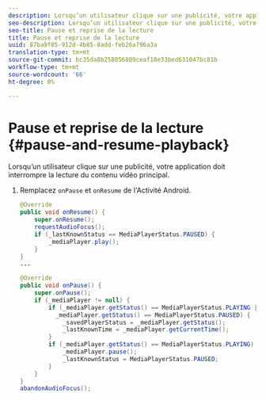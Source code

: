 ```yaml
---
description: Lorsqu’un utilisateur clique sur une publicité, votre application doit interrompre la lecture du contenu vidéo principal.
seo-description: Lorsqu’un utilisateur clique sur une publicité, votre application doit interrompre la lecture du contenu vidéo principal.
seo-title: Pause et reprise de la lecture
title: Pause et reprise de la lecture
uuid: 87ba9f05-912d-4b85-8add-feb26a796a3a
translation-type: tm+mt
source-git-commit: bc35da8b258056809ceaf18e33bed631047bc81b
workflow-type: tm+mt
source-wordcount: '66'
ht-degree: 0%

---
```



# Pause et reprise de la lecture {#pause-and-resume-playback}

Lorsqu’un utilisateur clique sur une publicité, votre application doit interrompre la lecture du contenu vidéo principal.

1. Remplacez `onPause` et `onResume` de l&#39;Activité Android.

   ```java
   @Override 
   public void onResume() { 
       super.onResume(); 
       requestAudioFocus(); 
       if (_lastKnownStatus == MediaPlayerStatus.PAUSED) { 
           _mediaPlayer.play(); 
       } 
   } 
   ... 
   
   @Override 
   public void onPause() { 
       super.onPause(); 
       if (_mediaPlayer != null) { 
           if (_mediaPlayer.getStatus() == MediaPlayerStatus.PLAYING || 
             _mediaPlayer.getStatus() == MediaPlayerStatus.PAUSED) { 
               _savedPlayerStatus = _mediaPlayer.getStatus(); 
               _lastKnownTime = _mediaPlayer.getCurrentTime(); 
           } 
           if (_mediaPlayer.getStatus() == MediaPlayerStatus.PLAYING) { 
               _mediaPlayer.pause(); 
               _lastKnownStatus = MediaPlayerStatus.PAUSED; 
           } 
       } 
   } 
   abandonAudioFocus(); 
   ```

